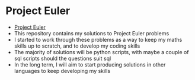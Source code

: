 # Project Euler

* [Project Euler](https://projecteuler.net/)
* This repository contains my solutions to Project Euler problems
* I started to work through these problems as a way to keep my maths skills up to scratch, and to develop my coding skills
* The majority of solutions will be python scripts, with maybe a couple of sql scripts should the questions suit sql
* In the long term, I will aim to start producing solutions in other languages to keep developing my skills
